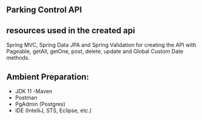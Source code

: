 ﻿## Parking Control API

## resources used in the created api
Spring MVC, Spring Data JPA and Spring Validation for creating the API with Pageable, getAll, getOne, post, delete, update and Global Custom Date methods.  

## Ambient Preparation:
- JDK 11
-Maven
- Postman
- PgAdmin (Postgres)
- IDE (IntelliJ, STS, Eclipse, etc.)
